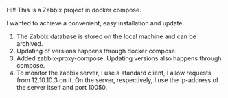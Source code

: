 Hi!!
This is a Zabbix project in docker compose.

I wanted to achieve a convenient, easy installation and update.

1. The Zabbix database is stored on the local machine and can be archived.
2. Updating of versions happens through docker compose.
3. Added zabbix-proxy-compose. Updating versions also happens through compose.
4. To monitor the zabbix server, I use a standard client, I allow requests from 12.10.10.3 on it.
   On the server, respectively, I use the ip-address of the server itself and port 10050.
